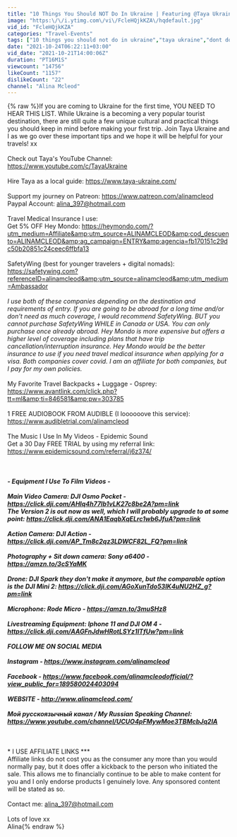 ```yaml
---
title: "10 Things You Should NOT Do In Ukraine | Featuring @Taya Ukraine"
image: "https:\/\/i.ytimg.com\/vi\/FcleHQjkKZA\/hqdefault.jpg"
vid_id: "FcleHQjkKZA"
categories: "Travel-Events"
tags: ["10 things you should not do in ukraine","taya ukraine","dont do this in ukraine"]
date: "2021-10-24T06:22:11+03:00"
vid_date: "2021-10-21T14:00:06Z"
duration: "PT16M1S"
viewcount: "14756"
likeCount: "1157"
dislikeCount: "22"
channel: "Alina Mcleod"
---
```

{% raw %}If you are coming to Ukraine for the first time, YOU NEED TO HEAR THIS LIST. While Ukraine is a becoming a very popular tourist destination, there are still quite a few unique cultural and practical things you should keep in mind before making your first trip. Join Taya Ukraine and I as we go over these important tips and we hope it will be helpful for your travels! xx<br /><br />Check out Taya's YouTube Channel: <a rel="nofollow" target="blank" href="https://www.youtube.com/c/TayaUkraine">https://www.youtube.com/c/TayaUkraine</a><br /><br />Hire Taya as a local guide: <a rel="nofollow" target="blank" href="https://www.taya-ukraine.com/">https://www.taya-ukraine.com/</a><br /><br />Support my journey on Patreon: <a rel="nofollow" target="blank" href="https://www.patreon.com/alinamcleod">https://www.patreon.com/alinamcleod</a><br />Paypal Account: alina_397@hotmail.com<br /><br />Travel Medical Insurance I use:<br />Get 5% OFF Hey Mondo: <a rel="nofollow" target="blank" href="https://heymondo.com/?utm_medium=Affiliate&amp;utm_source=ALINAMCLEOD&amp;cod_descuento=ALINAMCLEOD&amp;ag_campaign=ENTRY&amp;agencia=fb170151c29dc50b20851c24ceec6ffbfa13">https://heymondo.com/?utm_medium=Affiliate&amp;utm_source=ALINAMCLEOD&amp;cod_descuento=ALINAMCLEOD&amp;ag_campaign=ENTRY&amp;agencia=fb170151c29dc50b20851c24ceec6ffbfa13</a><br /><br />SafetyWing (best for younger travelers + digital nomads): <a rel="nofollow" target="blank" href="https://safetywing.com?referenceID=alinamcleod&amp;utm_source=alinamcleod&amp;utm_medium=Ambassador">https://safetywing.com?referenceID=alinamcleod&amp;utm_source=alinamcleod&amp;utm_medium=Ambassador</a><br /><br />*I use both of these companies depending on the destination and requirements of entry. If you are going to be abroad for a long time and/or don't need as much coverage, I would recommend SafetyWing. BUT you cannot purchase SafetyWing WHILE in Canada or USA. You can only purchase once already abroad. Hey Mondo is more expensive but offers a higher level of coverage including plans that have trip cancellation/interruption insurance. Hey Mondo would be the better insurance to use if you need travel medical insurance when applying for a visa. Both companies cover covid. I am an affiliate for both companies, but I pay for my own policies.*<br /><br />My Favorite Travel Backpacks + Luggage - Osprey: <a rel="nofollow" target="blank" href="https://www.avantlink.com/click.php?tt=ml&amp;ti=846581&amp;pw=303785">https://www.avantlink.com/click.php?tt=ml&amp;ti=846581&amp;pw=303785</a><br /><br />1 FREE AUDIOBOOK FROM AUDIBLE (I loooooove this service): <a rel="nofollow" target="blank" href="https://www.audibletrial.com/alinamcleod">https://www.audibletrial.com/alinamcleod</a><br /><br />The Music I Use In My Videos - Epidemic Sound<br />Get a 30 Day FREE TRIAL by using my referral link: <a rel="nofollow" target="blank" href="https://www.epidemicsound.com/referral/j6z374/">https://www.epidemicsound.com/referral/j6z374/</a><br /><br />**************************************************************<br /><br />- Equipment I Use To Film Videos -<br /><br />Main Video Camera: DJI Osmo Pocket - <a rel="nofollow" target="blank" href="https://click.dji.com/AHIq4h77lb1vLK27c8be2A?pm=link">https://click.dji.com/AHIq4h77lb1vLK27c8be2A?pm=link</a><br />*The Version 2 is out now as well, which I will probably upgrade to at some point: <a rel="nofollow" target="blank" href="https://click.dji.com/ANA1EaqbXqELrc1wb6JfuA?pm=link">https://click.dji.com/ANA1EaqbXqELrc1wb6JfuA?pm=link</a><br /><br />Action Camera: DJI Action - <a rel="nofollow" target="blank" href="https://click.dji.com/AP_Tm8c2qz3LDWCF82L_FQ?pm=link">https://click.dji.com/AP_Tm8c2qz3LDWCF82L_FQ?pm=link</a><br /><br />Photography + Sit down camera: Sony a6400 - <a rel="nofollow" target="blank" href="https://amzn.to/3cSYaMK">https://amzn.to/3cSYaMK</a><br /><br />Drone: DJI Spark *they don't make it anymore, but the comparable option is the DJI Mini 2: <a rel="nofollow" target="blank" href="https://click.dji.com/AGoXunTdo53IK4uNU2HZ_g?pm=link">https://click.dji.com/AGoXunTdo53IK4uNU2HZ_g?pm=link</a><br /><br />Microphone: Rode Micro - <a rel="nofollow" target="blank" href="https://amzn.to/3muSHz8">https://amzn.to/3muSHz8</a><br /><br />Livestreaming Equipment: Iphone 11 and DJI OM 4 - <a rel="nofollow" target="blank" href="https://click.dji.com/AAGFnJdwHRotLSYz1ITfUw?pm=link">https://click.dji.com/AAGFnJdwHRotLSYz1ITfUw?pm=link</a><br /><br />*** FOLLOW ME ON SOCIAL MEDIA ***<br /><br />Instagram - <a rel="nofollow" target="blank" href="https://www.instagram.com/alinamcleod">https://www.instagram.com/alinamcleod</a><br /><br />Facebook - <a rel="nofollow" target="blank" href="https://www.facebook.com/alinamcleodofficial/?view_public_for=189580024403094">https://www.facebook.com/alinamcleodofficial/?view_public_for=189580024403094</a><br /><br />WEBSITE - <a rel="nofollow" target="blank" href="http://www.alinamcleod.com/">http://www.alinamcleod.com/</a><br /><br />Мой русскоязычный канал / My Russian Speaking Channel: <a rel="nofollow" target="blank" href="https://www.youtube.com/channel/UCUO4pFMywMoe3TBMcbJq2IA">https://www.youtube.com/channel/UCUO4pFMywMoe3TBMcbJq2IA</a><br /><br />**************************************************************<br /><br />*** I USE AFFILIATE LINKS ***<br />Affiliate links do not cost you as the consumer any more than you would normally pay, but it does offer a kickback to the person who initiated the sale. This allows me to financially continue to be able to make content for you and I only endorse products I genuinely love. Any sponsored content will be stated as so.<br /><br />Contact me: alina_397@hotmail.com<br /><br />Lots of love xx<br />Alina{% endraw %}
